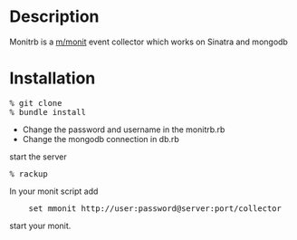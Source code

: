 Description
===========

Monitrb is a [m/monit](http://mmonit.com/monit/) event collector which works on Sinatra and mongodb

Installation
============

<pre>
% git clone 
% bundle install
</pre>

- Change the password and username in the monitrb.rb
- Change the mongodb connection in db.rb

start the server
<pre>
% rackup
</pre>

In your monit script add

<pre>
	set mmonit http://user:password@server:port/collector
</pre>

start your monit.


